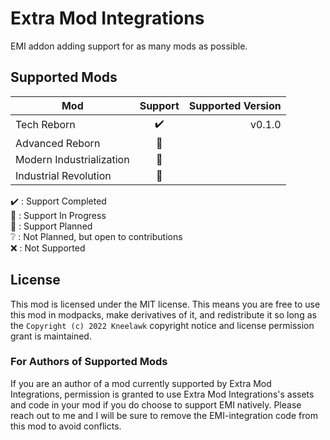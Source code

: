 # Extra Mod Integrations

EMI addon adding support for as many mods as possible.

## Supported Mods

| Mod                      |        Support        | Supported Version |
|--------------------------|:---------------------:|------------------:|
| Tech Reborn              |  :heavy_check_mark:   |            v0.1.0 |
| Advanced Reborn          | :black_square_button: |                   |
| Modern Industrialization | :black_square_button: |                   |
| Industrial Revolution    | :black_square_button: |                   |

:heavy_check_mark: : Support Completed<br>
:construction: : Support In Progress<br>
:black_square_button: : Support Planned<br>
:grey_question: : Not Planned, but open to contributions<br>
:x: : Not Supported<br>

## License

This mod is licensed under the MIT license. This means you are free to use this mod in modpacks, make derivatives of it,
and redistribute it so long as the `Copyright (c) 2022 Kneelawk` copyright notice and license permission grant is
maintained.

### For Authors of Supported Mods

If you are an author of a mod currently supported by Extra Mod Integrations, permission is granted to use Extra Mod
Integrations's assets and code in your mod if you do choose to support EMI natively. Please reach out to me and I will
be sure to remove the EMI-integration code from this mod to avoid conflicts.
